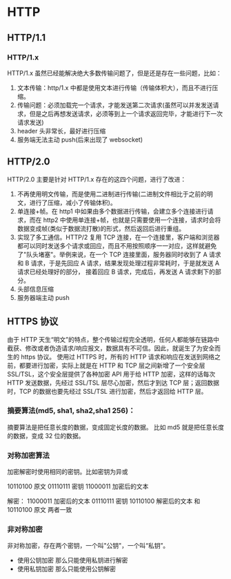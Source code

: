 # HTTP

## HTTP/1.1

### HTTP/1.x

HTTP/1.x 虽然已经能解决绝大多数传输问题了，但是还是存在一些问题，比如：

1. 文本传输：http/1.x 中都是使用文本进行传输（传输体积大），而且不进行压缩。
2. 传输问题：必须加载完一个请求，才能发送第二次请求(虽然可以并发发送请求，但是之后再想发送请求，必须等到上一个请求返回完毕，才能进行下一次请求发送)
3. header 头非常长，最好进行压缩
4. 服务端无法主动 push(后来出现了 websocket)

## HTTP/2.0

HTTP/2.0 主要是针对 HTTP/1.x 存在的这四个问题，进行了改进：

1. 不再使用明文传输，而是使用二进制进行传输(二进制文件相比于之前的明文，进行了压缩，减小了传输体积)。
2. 单连接+帧。在 http1 中如果由多个数据进行传输，会建立多个连接进行请求，而在 http2 中使用单连接+帧，也就是只需要使用一个连接，请求时会将数据变成帧(类似于数据流打散)的形式，然后返回后进行重组。
3. 实现了多工通信。HTTP/2 复用 TCP 连接，在一个连接里，客户端和浏览器都可以同时发送多个请求或回应，而且不用按照顺序一一对应，这样就避免了"队头堵塞"。举例来说，在一个 TCP 连接里面，服务器同时收到了 A 请求和 B 请求，于是先回应 A 请求，结果发现处理过程非常耗时，于是就发送 A 请求已经处理好的部分， 接着回应 B 请求，完成后，再发送 A 请求剩下的部分。
4. 头部信息压缩
5. 服务器端主动 push

## HTTPS 协议

由于 HTTP 天生“明文”的特点，整个传输过程完全透明，任何人都能够在链路中截获、修改或者伪造请求/响应报文，数据具有不可信。因此，就诞生了为安全而生的 https 协议。
使用过 HTTPS 时，所有的 HTTP 请求和响应在发送到网络之前，都要进行加密，实际上就是在 HTTP 和 TCP 层之间新增了一个安全层 SSL/TSL，这个安全层提供了各种加密 API 用于给 HTTP 加密，这样的话每次 HTTP 发送数据，先经过 SSL/TSL 层尽心加密，然后才到达 TCP 层；返回数据时，TCP 的数据也要先经过 SSL/TSL 进行加密，然后才返回给 HTTP 层。

### 摘要算法(md5, sha1, sha2,sha1 256)：

摘要算法是把任意长度的数据，变成固定长度的数据。
比如 md5 就是把任意长度的数据，变成 32 位的数据。

### 对称加密算法

加密解密时使用相同的密钥。比如密钥为异或

10110100 原文
01110111 密钥
11000011 加密后的文本

解密：
11000011 加密后的文本
01110111 密钥
10110100 解密后的文本 和 10110100 原文 两者一致

### 非对称加密

非对称加密，存在两个密钥，一个叫"公钥"，一个叫“私钥”。

- 使用公钥加密 那么只能使用私钥进行解密
- 使用私钥加密 那么只能使用公钥解密
